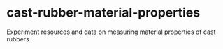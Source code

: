 # cast-rubber-material-properties
Experiment resources and data on measuring material properties of cast rubbers.
